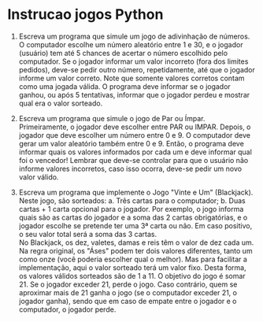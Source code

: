 # Instrucao jogos Python

1. Escreva um programa que simule um jogo de adivinhação de números. O computador escolhe um 
número aleatório entre 1 e 30, e o jogador (usuário) tem até 5 chances de acertar o número escolhido 
pelo computador. Se o jogador informar um valor incorreto (fora dos limites pedidos), deve-se pedir 
outro número, repetidamente, até que o jogador informe um valor correto. Note que somente valores 
corretos contam como uma jogada válida. O programa deve informar se o jogador ganhou, ou após 5 
tentativas, informar que o jogador perdeu e mostrar qual era o valor sorteado. 
 
2. Escreva um programa que simule o jogo de Par ou Ímpar. Primeiramente, o jogador deve escolher 
entre PAR ou IMPAR. Depois, o jogador que deve escolher um número entre 0 e 9. O computador 
deve gerar um valor aleatório também entre 0 e 9. Então, o programa deve informar quais os valores 
informados por cada um e deve informar qual foi o vencedor! Lembrar que deve-se controlar para 
que o usuário não informe valores incorretos, caso isso ocorra, deve-se pedir um novo valor válido. 
 
3. Escreva um programa que implemente o Jogo "Vinte e Um" (Blackjack). Neste jogo, são sorteados: 
a. Três cartas para o computador; 
b. Duas cartas + 1 carta opcional para o jogador. Por exemplo, o jogo informa quais são as cartas do 
jogador e a soma das 2 cartas obrigatórias, e o jogador escolhe se pretende ter uma 3ª carta ou 
não. Em caso positivo, o seu valor total será a soma das 3 cartas.  
No Blackjack, os dez, valetes, damas e reis têm o valor de dez cada um. Na regra original, os "Áses" 
podem ter dois valores diferentes, tanto um como onze (você poderia escolher qual o melhor). 
Mas para facilitar a implementação, aqui o valor sorteado terá um valor fixo. Desta forma, os 
valores válidos sorteados são de 1 a 11. 
O objetivo do jogo é somar 21. Se o jogador exceder 21, perde o jogo. Caso contrário, quem se 
aproximar mais de 21 ganha o jogo (se o computador exceder 21, o jogador ganha), sendo que 
em caso de empate entre o jogador e o computador, o jogador perde.
